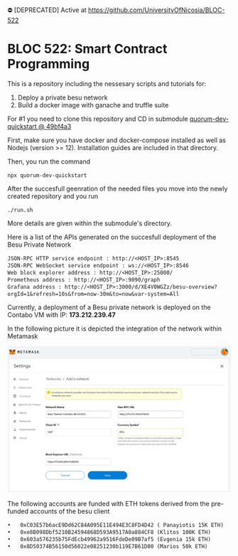 :no_entry: [DEPRECATED] Active at https://github.com/UniversityOfNicosia/BLOC-522

# BLOC 522: Smart Contract Programming
This is a repository including the nessesary scripts and tutorials for: 
1) Deploy a private besu network
2) Build a docker image with ganache and truffle suite

For #1 you need to clone this repository and CD in submodule [quorum-dev-quickstart @ 49bf4a3](https://github.com/ConsenSys/quorum-dev-quickstart/tree/49bf4a309747977be00684139e5655747e22381e)

First, make sure you have docker and docker-compose installed as well as Nodejs (version >= 12). Installation guides are included in that directory.

Then, you run the command 
```
npx quorum-dev-quickstart
```

After the succesfull geenration of the needed files you move into the newly created repository and you run 
```
./run.sh
```

More details are given within the submodule's directory.

Here is a list of the APIs generated on the succesfull deployment of the Besu Private Network
```
JSON-RPC HTTP service endpoint : http://<HOST_IP>:8545
JSON-RPC WebSocket service endpoint : ws://<HOST_IP>:8546
Web block explorer address : http://<HOST_IP>:25000/
Prometheus address : http://<HOST_IP>:9090/graph
Grafana address : http://<HOST_IP>:3000/d/XE4V0WGZz/besu-overview?orgId=1&refresh=10s&from=now-30m&to=now&var-system=All
```

Currently, a deployment of a Besu private network is deployed on the Contabo VM with IP: **173.212.239.47**

In the following picture it is depicted the integration of the network within Metamask

<p align="center"><img src="https://github.com/UNIC-IFF/BLOC-522/blob/main/figures/bloc522-Metamask%20add%20besu%20network.jpg"/></p>

The following accounts are funded with ETH tokens derived from the pre-funded accounts of the besu client

```
•	0xC03E57b6acE9Dd62C84A095E11E494E3C8FD4D42 ( Panayiotis 15K ETH)
•	0xe8B098Dbf5210B24594868D593A9517A0a884CF8 (Klitos 100K ETH)
•	0x603a576235b75FdEcb49962a9516FdeDe09B7af5 (Evgenia 15k ETH)
•	0x8D50374B56150d56022e08251230b119E7B61D00 (Marios 50k ETH)
```

